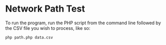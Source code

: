 # Network Path Test

To run the program, run the PHP script from the command line followed by the CSV file you wish to process, like so:

`php path.php data.csv`